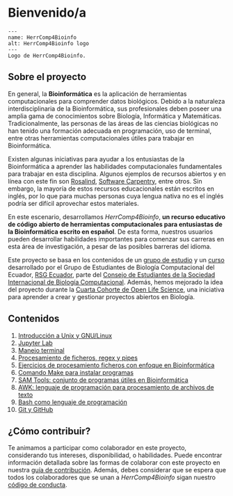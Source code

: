 # Bienvenido/a

```{figure} ./figuras/logo.png
---
name: HerrComp4Bioinfo
alt: HerrComp4Bioinfo logo
---
Logo de HerrComp4Bioinfo.
```

## Sobre el proyecto

En general, la **Bioinformática** es la aplicación de herramientas computacionales para comprender datos biológicos. Debido a la naturaleza interdisciplinaria de la Bioinformática, sus profesionales deben poseer una amplia gama de conocimientos sobre Biología, Informática y Matemáticas. Tradicionalmente, las personas de las áreas de las ciencias biológicas no han tenido una formación adecuada en programación, uso de terminal, entre otras herramientas computacionales útiles para trabajar en Bioinformática.

Existen algunas iniciativas para ayudar a los entusiastas de la Bioinformática a aprender las habilidades computacionales fundamentales para trabajar en esta disciplina. Algunos ejemplos de recursos abiertos y en línea con este fin son [Rosalind](http://rosalind.info/about/), [Software Carpentry](https://software-carpentry.org/lessons/), entre otros. Sin embargo, la mayoría de estos recursos educacionales están escritos en inglés, por lo que para muchas personas cuya lengua nativa no es el inglés podría ser difícil aprovechar estos materiales.

En este escenario, desarrollamos _HerrComp4Bioinfo_, **un recurso educativo de código abierto de herramientas computacionales para entusiastas de la Bioinformática escrito en español**. De esta forma, nuestros usuarios pueden desarrollar habilidades importantes para comenzar sus carreras en esta área de investigación, a pesar de las posibles barreras del idioma.

Este proyecto se basa en los contenidos de un [grupo de estudio](https://github.com/RSG-Ecuador/Grupo-De-Estudio-Linux-Bash) y un [curso](https://github.com/RSG-Ecuador/unix.bioinfo.rsgecuador) desarrollado por el Grupo de Estudiantes de Biología Computacional del Ecuador, [RSG Ecuador](https://rsg-ecuador.iscbsc.org/), parte del [Consejo de Estudiantes de la Sociedad Internacional de Biología Computacional](https://www.iscbsc.org/). Además, hemos mejorado la idea del proyecto durante la [Cuarta Cohorte de Open Life Science](https://openlifesci.org/ols-4), una iniciativa para aprender a crear y gestionar proyectos abiertos en Biología.

## Contenidos

1. [Introducción a Unix y GNU/Linux](contenido/01_Unix_GNU-Linux/0_Resumen.md)
2. [Jupyter Lab](contenido/02_JupyterLab/0_Resumen.md)
3. [Manejo terminal](contenido/03_Manejo_terminal/0_Resumen.md)
4. [Procesamiento de ficheros, regex y pipes](contenido/04_Procesamiento_ficheros_regex_pipes/0_Resumen.md)
5. [Ejercicios de procesamiento ficheros con enfoque en Bioinformática](contenido/05_Ejercicios_procesamiento_ficheros_Bioinfo/0_Resumen.md)
6. [Comando Make para instalar programas](contenido/06_Make/0_Resumen.md)
7. [SAM Tools: conjunto de programas útiles en Bioinformática](contenido/07_SAM_Tools/0_Resumen.md)
8. [AWK: lenguaje de programación para procesamiento de archivos de texto](contenido/08_AWK/0_Resumen.md)
9. [Bash como lenguaje de programación](contenido/09_Bash/0_Resumen.md)
10. [Git y GitHub](contenido/10_Git_GitHub/0_Resumen.md)

## ¿Cómo contribuir?

Te animamos a participar como colaborador en este proyecto, considerando tus intereses, disponibilidad, o habilidades. Puede encontrar información detallada sobre las formas de colaborar con este proyecto en nuestra [guía de contribución](https://github.com/RSG-Ecuador/HerrComp4Bioinfo/blob/main/CONTRIBUTING.md). Además, debes considerar que se espera que todos los colaboradores que se unan a _HerrComp4Bioinfo_ sigan nuestro [código de conducta](https://github.com/RSG-Ecuador/HerrComp4Bioinfo/blob/main/CODE_OF_CONDUCT.md).
